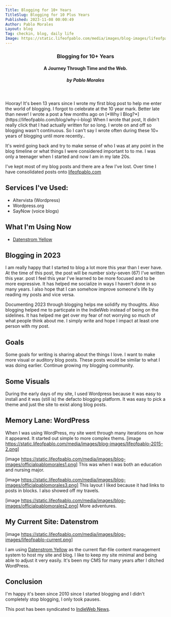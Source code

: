 ```yaml
---
Title: Blogging for 10+ Years
TitleSlug: Blogging for 10 Plus Years
Published: 2023-11-08 00:00:49
Author: Pablo Morales
Layout: blog
Tag: checkin, blog, daily life
Image: https://static.lifeofpablo.com/media/images/blog-images/lifeofpablo-2015-2.png
---
```

<article>
  <header class="bg-dark-pink sans-serif br2">
    <div class="mw9 center pa4 pt5-ns ph7-l">
      <h3 class="f2 f1-m f-headline-l measure-narrow lh-title mv0">
        <span class="bg-light-purple lh-copy yellow pa1 tracked-tight">
          Blogging for 10+ Years
        </span>
      </h3>
      <h4 class="f3 fw1 georgia i yellow">A Journey Through Time and the Web.</h4>
      <h5 class="f6 ttu tracked yellow">by Pablo Morales</h5>
    </div>
  </header>
  <div class="pa4 ph7-l georgia mw9-l center">
      <div class="f5 f3-ns lh-copy measure georgia" markdown="1">
Hooray! It's been 13 years since I wrote my first blog post to help me enter the world of blogging. I forgot to celebrate at the 10 year mark. Better late than never! I wrote a post a few months ago on [*Why I Blog?*](https://lifeofpablo.com/blog/why-i-blog) When I wrote that post, It didn't really click that I had actually written for so long. I wrote on and off so blogging wasn't continuous. So I can't say I wrote often during these 10+ years of blogging until more recently.. 

It's weird going back and try to make sense of who I was at any point in the blog timeline or what things I were considered important to to me. I was only a teenager when I started and now I am in my late 20s. 


I've kept most of my blog posts and there are a few I've lost. Over time I have consolidated posts onto  [lifeofpablo.com](https://lifeofpablo.com/) 

## Services I've Used:

* Altervista (Wordpress)
* Wordpress.org
* SayNow (voice blogs)

## What I'm Using Now

* [Datenstrom Yellow](https://datenstrom.se/)

## Blogging in 2023
I am really happy that I started to blog a lot more this year than I ever have. At the time of this post, the post will be number sixty-seven (67) I've written this year. post I feel this year I've learned to be more focused and to be more expressive. It has helped me socialize in ways I haven't done in so many years. I also hope that I can somehow improve someone's life by reading my posts and vice versa. 

Documenting 2023 through blogging helps me solidify my thoughts. Also blogging helped me to particpate in the IndieWeb instead of being on the sidelines. It has helped me get over my fear of not worrying so much of what people think about me. I simply write and hope I impact at least one person with my post.

## Goals
Some goals for writing is sharing about the things I love. I want to make more visual or auditory blog posts. These posts would be similar to what I was doing earlier. Continue growing my blogging community.


## Some Visuals
During the early days of my site, I used Wordpress because it was easy to install and it was (still is) the defacto blogging platform. It was easy to pick a theme and just the site to exist along blog posts.

## Memory Lane: WordPress
When I was using WordPress, my site went through many iterations on how it appeared. It started out simple to more complex thems. 
[image https://static.lifeofpablo.com/media/images/blog-images/lifeofpablo-2015-2.png]

[image https://static.lifeofpablo.com/media/images/blog-images/officialpablomorales1.png] 
This was when I was both an education and nursing major. 

[image https://static.lifeofpablo.com/media/images/blog-images/officialpablomorales3.png]
This layout I liked because it had links to posts in blocks. I also showed off my travels.

[image https://static.lifeofpablo.com/media/images/blog-images/officialpablomorales2.png]
More adventures.


## My Current Site: Datenstrom
[image https://static.lifeofpablo.com/media/images/blog-images/lifeofpablo-current.png]

I am using [Datenstrom Yellow](https://datenstrom.se/) as the current flat-file content management system to host my site and blog. I like to keep my site minimal and being able to adjust it very easily. It's been my CMS for many years after I ditched WordPress.

## Conclusion
I'm happy it's been since 2010 since I started blogging and I didn't completely stop blogging, I only took pauses.

<p>This post has been syndicated to <a href="https://news.indieweb.org/en" class="u-syndication">IndieWeb News</a>.</p>
      </div>

</div>
</article>
